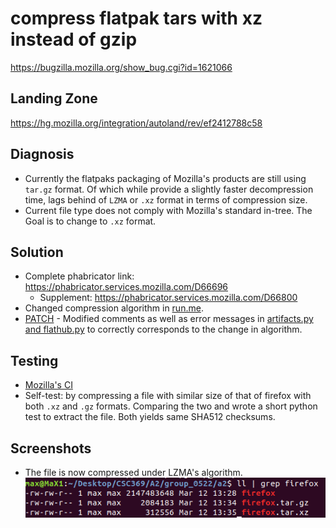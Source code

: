 

# compress flatpak tars with xz instead of gzip
https://bugzilla.mozilla.org/show_bug.cgi?id=1621066

## Landing Zone
https://hg.mozilla.org/integration/autoland/rev/ef2412788c58

## Diagnosis

- Currently the flatpaks packaging of Mozilla's products are still using `tar.gz` format. Of which while provide a slightly faster decompression time, lags behind of `LZMA` or `.xz` format in terms of compression size.
- Current file type does not comply with Mozilla's standard in-tree. The Goal is to change to `.xz` format.

## Solution

- Complete phabricator link: https://phabricator.services.mozilla.com/D66696
  - Supplement: https://phabricator.services.mozilla.com/D66800
- Changed compression algorithm in [run.me](https://hg.mozilla.org/mozilla-central/file/tip/taskcluster/docker/firefox-flatpak/runme.sh#l124). 
- [PATCH](./1621066.patch) - Modified comments as well as error messages in [artifacts.py and flathub.py](https://github.com/mozilla-releng/scriptworker-scripts/pull/176/files) to correctly corresponds to the change in algorithm.

## Testing

- [Mozilla's CI](https://firefox-ci-tc.services.mozilla.com/tasks/groups/Wl_nQsYTRQmHKU1eGfZF2w)
- Self-test: by compressing a file with similar size of that of firefox with both `.xz` and `.gz` formats. Comparing the two and wrote a short python test to extract the file. Both yields same SHA512 checksums.

## Screenshots

- The file is now compressed under LZMA's algorithm.
![compression](https://github.com/MaXeraph/contribution/blob/master/1621066/Screenshot%20from%202020-03-12%2021-58-29.png)
